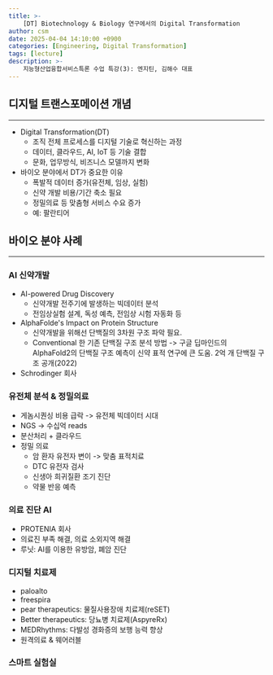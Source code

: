 ```yaml
---
title: >-
    [DT] Biotechnology & Biology 연구에서의 Digital Transformation
author: csm
date: 2025-04-04 14:10:00 +0900
categories: [Engineering, Digital Transformation]
tags: [lecture]
description: >-
    지능형산업융합서비스특론 수업 특강(3): 엔지틴, 김해수 대표
---
```



## 디지털 트랜스포메이션 개념
---
- Digital Transformation(DT)
    - 조직 전체 프로세스를 디지털 기술로 혁신하는 과정
    - 데이터, 클라우드, AI, IoT 등 기술 결합
    - 문화, 업무방식, 비즈니스 모델까지 변화
- 바이오 분야에서 DT가 중요한 이유
    - 폭발적 데이터 증가(유전체, 임상, 실험)
    - 신약 개발 비용/기간 축소 필요
    - 정밀의료 등 맞춤형 서비스 수요 증가
    - 예: 팔란티어

## 바이오 분야 사례
---
### AI 신약개발
- AI-powered Drug Discovery
    - 신약개발 전주기에 발생하는 빅데이터 분석
    - 전임상실험 설계, 독성 예측, 전임상 시험 자동화 등
- AlphaFolde's Impact on Protein Structure
    - 신약개발을 위해선 단백질의 3차원 구조 파악 필요.
    - Conventional 한 기존 단백질 구조 분석 방법 -> 구글 딥마인드의 AlphaFold2의 단백질 구조 예측이 신약 표적 연구에 큰 도움. 2억 개 단백질 구조 공개(2022)
- Schrodinger 회사

### 유전체 분석 & 정밀의료
- 게놈시퀀싱 비용 급락 -> 유전체 빅데이터 시대
- NGS -> 수십억 reads
- 분산처리 + 클라우드
- 정밀 의료
    - 암 환자 유전자 변이 -> 맞춤 표적치료
    - DTC 유전자 검사
    - 신생아 희귀질환 조기 진단
    - 약물 반응 예측

### 의료 진단 AI
- PROTENIA 회사
- 의료진 부족 해결, 의료 소외지역 해결
- 루닛: AI를 이용한 유방암, 폐암 진단

### 디지털 치료제
- paloalto
- freespira
- pear therapeutics: 물질사용장애 치료제(reSET)
- Better therapeutics: 당뇨병 치료제(AspyreRx)
- MEDRhythms: 다발성 경화증의 보행 능력 향상
- 원격의료 & 웨어러블

### 스마트 실험실